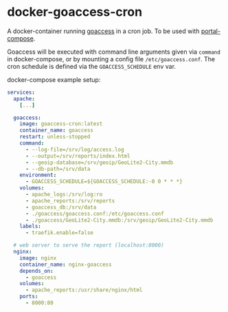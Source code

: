 # docker-goaccess-cron

A docker-container running [goaccess](goaccess.io) in a cron job. To be used with
[portal-compose](github.com/mardi4nfdi/portal-compose).

Goaccess will be executed with command line arguments given via `command` in
docker-compose, or by mounting a config file `/etc/goaccess.conf`.
The cron schedule is defined via the `GOACCESS_SCHEDULE` env var.

docker-compose example setup:
```yaml
services:
  apache:
    [...]

  goaccess:
    image: goaccess-cron:latest
    container_name: goaccess
    restart: unless-stopped
    command:
      - --log-file=/srv/log/access.log 
      - --output=/srv/reports/index.html 
      - --geoip-database=/srv/geoip/GeoLite2-City.mmdb 
      - --db-path=/srv/data 
    environment:
      - GOACCESS_SCHEDULE=${GOACCESS_SCHEDULE:-0 0 * * *}
    volumes:
      - apache_logs:/srv/log:ro
      - apache_reports:/srv/reports
      - goaccess_db:/srv/data
      - ./goaccess/goaccess.conf:/etc/goaccess.conf
      - ./goaccess/GeoLite2-City.mmdb:/srv/geoip/GeoLite2-City.mmdb
    labels:
      - traefik.enable=false

  # web server to serve the report (localhost:8000)
  nginx:
    image: nginx
    container_name: nginx-goaccess
    depends_on:
      - goaccess
    volumes:
      - apache_reports:/usr/share/nginx/html
    ports:
      - 8000:80
```
